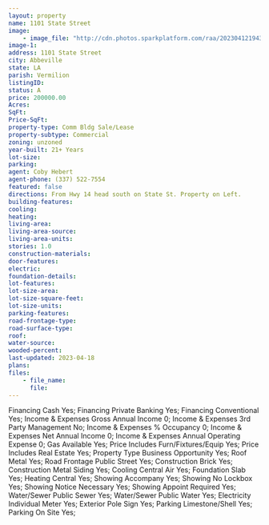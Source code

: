 ```yaml
---
layout: property
name: 1101 State Street 
image:
    - image_file: "http://cdn.photos.sparkplatform.com/raa/20230412194357395187000000.jpg"
image-1:
address: 1101 State Street
city: Abbeville
state: LA
parish: Vermilion
listingID: 
status: A
price: 200000.00
Acres: 
SqFt: 
Price-SqFt: 
property-type: Comm Bldg Sale/Lease
property-subtype: Commercial
zoning: unzoned
year-built: 21+ Years
lot-size: 
parking: 
agent: Coby Hebert
agent-phone: (337) 522-7554
featured: false
directions: From Hwy 14 head south on State St. Property on Left.
building-features: 
cooling: 
heating: 
living-area: 
living-area-source: 
living-area-units: 
stories: 1.0
construction-materials: 
door-features: 
electric: 
foundation-details: 
lot-features: 
lot-size-area: 
lot-size-square-feet: 
lot-size-units: 
parking-features: 
road-frontage-type: 
road-surface-type: 
roof: 
water-source: 
wooded-percent: 
last-updated: 2023-04-18
plans: 
files:
    - file_name:
      file:
---
```

Financing	Cash	Yes;
Financing	Private Banking	Yes;
Financing	Conventional	Yes;
Income & Expenses	Gross Annual Income	0;
Income & Expenses	3rd Party Management	No;
Income & Expenses	% Occupancy	0;
Income & Expenses	Net Annual Income	0;
Income & Expenses	Annual Operating Expense	0;
Gas	Available	Yes;
Price Includes	Furn/Fixtures/Equip	Yes;
Price Includes	Real Estate	Yes;
Property Type	Business Opportunity	Yes;
Roof	Metal	Yes;
Road Frontage	Public Street	Yes;
Construction	Brick	Yes;
Construction	Metal Siding	Yes;
Cooling	Central Air	Yes;
Foundation	Slab	Yes;
Heating	Central	Yes;
Showing	Accompany	Yes;
Showing	No Lockbox	Yes;
Showing	Notice Necessary	Yes;
Showing	Appoint Required	Yes;
Water/Sewer	Public Sewer	Yes;
Water/Sewer	Public Water	Yes;
Electricity	Individual Meter	Yes;
Exterior	Pole Sign	Yes;
Parking	Limestone/Shell	Yes;
Parking	On Site	Yes;

